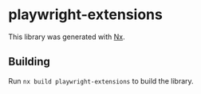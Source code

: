 # playwright-extensions

This library was generated with [Nx](https://nx.dev).

## Building

Run `nx build playwright-extensions` to build the library.
